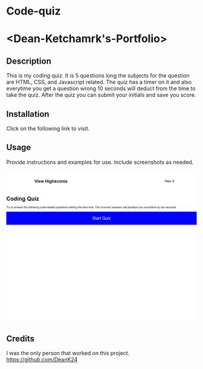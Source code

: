 # Code-quiz
# <Dean-Ketchamrk's-Portfolio>

## Description
This is my coding quiz. It is 5 questions long the subjects for the question are HTML, CSS, and Javascript related. The quiz has a timer on it and also everytime you get a question wrong 10 seconds will deduct from the time to take the quiz. After the quiz you can submit your initials and save you score.


## Installation

Click on the following link to visit.


## Usage

Provide instructions and examples for use. Include screenshots as needed.
  
![Screenshot](/assets/images/_C__Users_deank_challenges_Code-quiz_index.html.png)


## Credits
I was the only person that worked on this project.
https://github.com/DeanK24